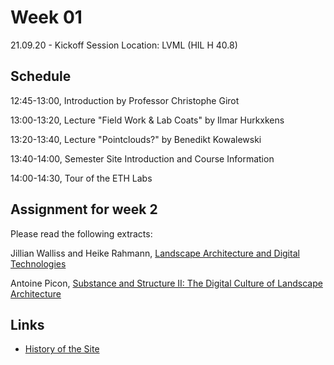 # Week 01

21.09.20 - Kickoff Session
Location: LVML (HIL H 40.8)

## Schedule
12:45-13:00, Introduction by Professor Christophe Girot

13:00-13:20, Lecture "Field Work & Lab Coats" by Ilmar Hurkxkens

13:20-13:40, Lecture "Pointclouds?" by Benedikt Kowalewski

13:40-14:00, Semester Site Introduction and Course Information

14:00-14:30, Tour of the ETH Labs

## Assignment for week 2
Please read the following extracts:

Jillian Walliss and Heike Rahmann, [Landscape Architecture and Digital Technologies](https://girot-ethz.github.io/ddm-I/text/Text_WallissRahmann_Landscape_Architecture_and_Digital_Technologies_2016.pdf)

Antoine Picon, [Substance and Structure II: The Digital Culture of Landscape Architecture](http://www.harvarddesignmagazine.org/issues/36/substance-and-structure-ii-the-digital-culture-of-landscape-architecture)

## Links
- [History of the Site](00_History_of_the_Site.md)
